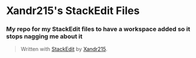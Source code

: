 # Xandr215's StackEdit Files
### My repo for my StackEdit files to have a workspace added so it stops nagging me about it 
> Written with [StackEdit](https://stackedit.io/) by [Xandr215](https://github.com/Xandr215).
<!--stackedit_data:
eyJoaXN0b3J5IjpbLTEwOTI3NzM1ODZdfQ==
-->